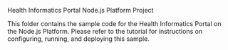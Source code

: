 Health Informatics Portal Node.js Platform Project

This folder contains the sample code for the Health Informatics Portal on the Node.js Platform. Please refer to the tutorial for instructions on configuring, running,
and deploying this sample.

[step-2]: https://cloud.google.com/nodejs/getting-started/using-structured-data
